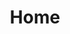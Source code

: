 ---
layout: pitch
title: Home
description: |
  Start your Early Access Plan free of charge. No credit card required.

##
## call for action
action:
  title: Sign Up with GitHub
  link: https://github.com/login/oauth/authorize?client_id=6941f2acf659df65f37e&response_type=code&scope=read:user%20repo%20read:org&redirect_uri=https://api.assay.it/auth/hook/github

##
## big hero headline
hero:
  image: /images/unboxing.svg
  title: Get Early Access
  description: |
    Start your Early Access Plan free of charge. No credit card required.

##
## product features
features:
  - title: Early Access plan
    image: /images/operating_system.svg
    description: |
      We run a quality assessment jobs on your behalf, the duration it takes contributes to the final cost. Early Access provides you <b>unlimited</b> access to quality assessment time <b>free of charge</b> for 6 month.      
      <br/><br/>
      Sign Up with your GitHub account to enable quality assessment of <b>private</b> and <b>public</b> repositories. 
      <br/><br/>
      You'll get <b>premium</b> support with Early Access. Our team is ready to support you with the service through Slack or Email.
      <br/><br/>
      Still in doubt <a href="mailto:facebadge@mobilana.mobi">request a demo</a>!

##
## big call for action footer
call:
  image: /images/profile.svg
  title: Sign Up today
  description: |
    Eliminate your engineering toil and increase speed of development. 

---